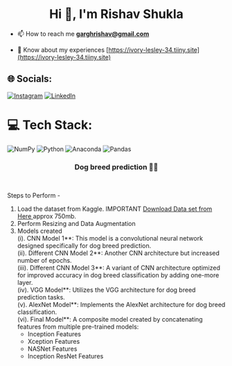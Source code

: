 <h1 align="center">Hi 👋, I'm Rishav Shukla</h1>


- 📫 How to reach me **garghrishav@gmail.com**

- 📄 Know about my experiences [https://ivory-lesley-34.tiiny.site](https://ivory-lesley-34.tiiny.site)



## 🌐 Socials:
[![Instagram](https://img.shields.io/badge/Instagram-%23E4405F.svg?logo=Instagram&logoColor=white)](https://instagram.com/___rishav__01) [![LinkedIn](https://img.shields.io/badge/LinkedIn-%230077B5.svg?logo=linkedin&logoColor=white)](https://linkedin.com/in/rishav-shukla-2bb554229) 

# 💻 Tech Stack:
![NumPy](https://img.shields.io/badge/numpy-%23013243.svg?style=for-the-badge&logo=numpy&logoColor=white) ![Python](https://img.shields.io/badge/python-3670A0?style=for-the-badge&logo=python&logoColor=ffdd54) ![Anaconda](https://img.shields.io/badge/Anaconda-%2344A833.svg?style=for-the-badge&logo=anaconda&logoColor=white) ![Pandas](https://img.shields.io/badge/pandas-%23150458.svg?style=for-the-badge&logo=pandas&logoColor=white)
<h3 align="center">Dog breed prediction 🐕‍🦺</h3><br>



Steps to Perform - <br>
1. Load the dataset from Kaggle. IMPORTANT <a href="https://www.kaggle.com/catherinehorng/dogbreedidfromcomp/download"> Download Data set from Here </a> approx 750mb.<br>
2. Perform Resizing and Data Augmentation<br>
3. Models created <br>
   (i). CNN Model 1**: This model is a convolutional neural network designed specifically for dog breed prediction.<br>
   (ii). Different CNN Model 2**: Another CNN architecture but increased number of epochs.<br>
   (iii). Different CNN Model 3**: A variant of CNN architecture optimized for improved accuracy in dog breed classification by adding one-more layer.<br>
   (iv). VGG Model**: Utilizes the VGG architecture for dog breed prediction tasks.<br>
   (v). AlexNet Model**: Implements the AlexNet architecture for dog breed classification.<br>
   (vi). Final Model**: A composite model created by concatenating features from multiple pre-trained models:<br>
    - Inception Features<br>
    - Xception Features<br>
    - NASNet Features<br>
    - Inception ResNet Features<br>

